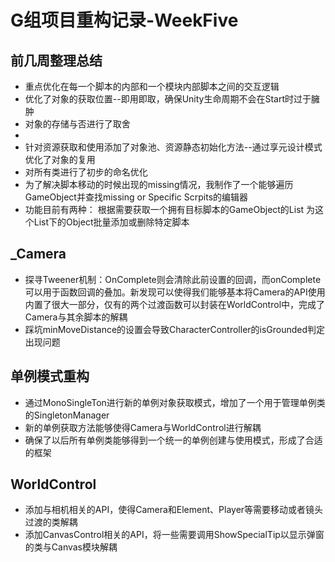 # G组项目重构记录-WeekFive

## 前几周整理总结
- 重点优化在每一个脚本的内部和一个模块内部脚本之间的交互逻辑
 - 优化了对象的获取位置--即用即取，确保Unity生命周期不会在Start时过于臃肿
 - 对象的存储与否进行了取舍
 - 
- 针对资源获取和使用添加了对象池、资源静态初始化方法--通过享元设计模式优化了对象的复用
- 对所有类进行了初步的命名优化
- 为了解决脚本移动的时候出现的missing情况，我制作了一个能够遍历GameObject并查找missing or Specific Scrpits的编辑器
 - 功能目前有两种：
根据需要获取一个拥有目标脚本的GameObject的List
为这个List下的Object批量添加或删除特定脚本



## _Camera
- 探寻Tweener机制：OnComplete则会清除此前设置的回调，而onComplete可以用于函数回调的叠加。新发现可以使得我们能够基本将Camera的API使用内置了很大一部分，仅有的两个过渡函数可以封装在WorldControl中，完成了Camera与其余脚本的解耦
- 踩坑minMoveDistance的设置会导致CharacterController的isGrounded判定出现问题

## 单例模式重构
- 通过MonoSingleTon进行新的单例对象获取模式，增加了一个用于管理单例类的SingletonManager
- 新的单例获取方法能够使得Camera与WorldControl进行解耦
- 确保了以后所有单例类能够得到一个统一的单例创建与使用模式，形成了合适的框架

## WorldControl
- 添加与相机相关的API，使得Camera和Element、Player等需要移动或者镜头过渡的类解耦
- 添加CanvasControl相关的API，将一些需要调用ShowSpecialTip以显示弹窗的类与Canvas模块解耦










